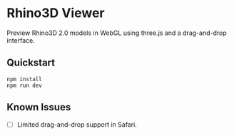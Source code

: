 # Rhino3D Viewer

Preview Rhino3D 2.0 models in WebGL using three.js and a drag-and-drop interface.

## Quickstart

```
npm install
npm run dev
```

## Known Issues

- [ ] Limited drag-and-drop support in Safari.
